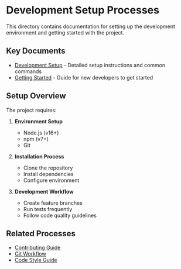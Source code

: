 # Development Setup Processes

This directory contains documentation for setting up the development environment and getting started with the project.

## Key Documents

- [Development Setup](development-setup.md) - Detailed setup instructions and common commands
- [Getting Started](getting-started.md) - Guide for new developers to get started

## Setup Overview

The project requires:

1. **Environment Setup**
   - Node.js (v16+)
   - npm (v7+)
   - Git

2. **Installation Process**
   - Clone the repository
   - Install dependencies
   - Configure environment

3. **Development Workflow**
   - Create feature branches
   - Run tests frequently
   - Follow code quality guidelines

## Related Processes

- [Contributing Guide](/docs/processes/contributing/contributing.md)
- [Git Workflow](/docs/processes/git/git-workflow.md)
- [Code Style Guide](/docs/processes/code-quality/code-style-guide.md)